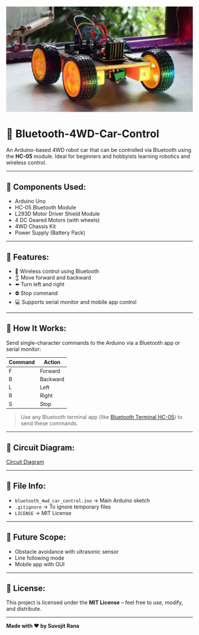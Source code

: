 ![Project Banner](https://github.com/suvojitrana/Bluetooth-4WD-Car-Control/blob/main/project_banner.jpg?raw=true)

# 🚗 Bluetooth-4WD-Car-Control

An Arduino-based 4WD robot car that can be controlled via Bluetooth using the **HC-05** module. Ideal for beginners and hobbyists learning robotics and wireless control.

---

## 🔧 Components Used:
- Arduino Uno 
- HC-05 Bluetooth Module
- L293D Motor Driver Shield Module
- 4 DC Geared Motors (with wheels)
- 4WD Chassis Kit
- Power Supply (Battery Pack)

---

## 📲 Features:
- 📡 Wireless control using Bluetooth
- ↕️ Move forward and backward
- ⬅️ Turn left and right
- ⛔ Stop command
- 💻 Supports serial monitor and mobile app control

---

## 🚀 How It Works:
Send single-character commands to the Arduino via a Bluetooth app or serial monitor:

| Command | Action      |
|---------|-------------|
| F       | Forward     |
| B       | Backward    |
| L       | Left        |
| R       | Right       |
| S       | Stop        |

> Use any Bluetooth terminal app (like [Bluetooth Terminal HC-05](https://play.google.com/store/apps/details?id=project.bluetoothterminal)) to send these commands.

---

## 🔌 Circuit Diagram:
[Circuit Diagram](https://github.com/suvojitrana/Bluetooth-4WD-Car-Control/blob/main/circuit_diagram.jpg?raw=true)

---

## 📁 File Info:
- `bluetooth_4wd_car_control.ino` → Main Arduino sketch  
- `.gitignore` → To ignore temporary files  
- `LICENSE` → MIT License  

---

## 🧠 Future Scope:
- Obstacle avoidance with ultrasonic sensor
- Line following mode
- Mobile app with GUI

---

## 📃 License:
This project is licensed under the **MIT License** – feel free to use, modify, and distribute.

---

**Made with ❤️ by Suvojit Rana**
